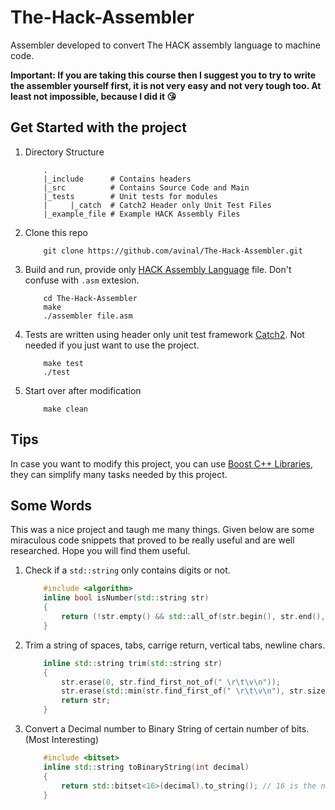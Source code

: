 # The-Hack-Assembler
Assembler developed to convert The HACK assembly language to machine code.

**Important: If you are taking this course then I suggest you to try to write the assembler yourself first, it is not very easy and not very tough too. At least not impossible, because I did it 😘**

## Get Started with the project
1. Directory Structure
    ```shell
        .
        |_include      # Contains headers
        |_src          # Contains Source Code and Main
        |_tests        # Unit tests for modules
        |     |_catch  # Catch2 Header only Unit Test Files
        |_example_file # Example HACK Assembly Files
    ```
2. Clone this repo
    ```shell
        git clone https://github.com/avinal/The-Hack-Assembler.git
    ```
3. Build and run, provide only [HACK Assembly Language](https://www.nand2tetris.org/project04) file. Don't confuse with `.asm` extesion. 
    ```shell
        cd The-Hack-Assembler
        make
        ./assembler file.asm
    ```
4. Tests are written using header only unit test framework [Catch2](https://github.com/catchorg/Catch2). Not needed if you just want to use the project.
    ```shell
        make test
        ./test
    ```
5. Start over after modification
    ```shell
        make clean
    ```


## Tips
In case you want to modify this project, you can use [Boost C++ Libraries](https://www.boost.org/), they can simplify many tasks needed by this project. 

## Some Words
This was a nice project and taugh me many things. Given below are some miraculous code snippets that proved to be really useful and are well researched. Hope you will find them useful.
1. Check if a `std::string` only contains digits or not.
    ```cpp
        #include <algorithm>
        inline bool isNumber(std::string str)
        {
            return (!str.empty() && std::all_of(str.begin(), str.end(), ::isdigit));
        }
    ```
2. Trim a string of spaces, tabs, carrige return, vertical tabs, newline chars.
    ```cpp
        inline std::string trim(std::string str)
        {
            str.erase(0, str.find_first_not_of(" \r\t\v\n"));                 //prefixing 
            str.erase(std::min(str.find_first_of(" \r\t\v\n"), str.size())); //surfixing 
            return str;
        }
    ```
3. Convert a Decimal number to Binary String of certain number of bits. (Most Interesting)
    ```cpp
        #include <bitset>
        inline std::string toBinaryString(int decimal)
        {
            return std::bitset<16>(decimal).to_string(); // 16 is the number of bits required
        }
    ```
